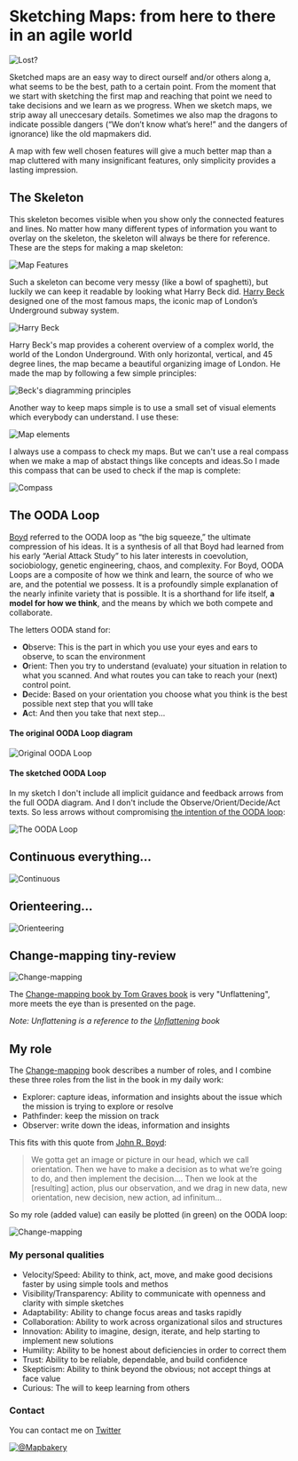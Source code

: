 # Sketching Maps: from here to there in an agile world

![Lost?](images/MapManiaLost.png)   

Sketched maps are an easy way to direct ourself and/or others along a, what seems to be the best, path to a certain point. From the moment that we start with sketching the first map and reaching that point we need to take decisions and we learn as we progress. When we sketch maps, we strip away all uneccesary details. Sometimes we also map the dragons to indicate possible dangers (“We don’t know what’s here!” and the dangers of ignorance) like the old mapmakers did.

A map with few well chosen features will give a much better map than a map cluttered with many insignificant features, only simplicity provides a lasting impression.

## The Skeleton
This skeleton becomes visible when you show only the connected features and lines. No matter how many different types of information you want to overlay on the skeleton, the skeleton will always be there for reference. 
These are the steps for making a map skeleton:
    
![Map Features](/images/MapFeatures.png)

Such a skeleton can become very messy (like a bowl of spaghetti), but luckily we can keep it readable by looking what Harry Beck did. <a href="https://en.wikipedia.org/wiki/Harry_Beck">Harry Beck</a> designed one of the most famous maps, the iconic map of London’s Underground subway system.
      
![Harry Beck](/images/beck_image.png)
      
Harry Beck's map provides a coherent overview of a complex world, the world of the London Underground. With only horizontal, vertical, and 45 degree lines, the map became a beautiful organizing image of London. He made the map by following a few simple principles:

![Beck's diagramming principles](/images/Beck.png)      

Another way to keep maps simple is to use a small set of visual elements which everybody can understand. I use these:

![Map elements](images/DiagrammingTheWorldSketchElements.png)    

I always use a compass to check my maps. But we can't use a real compass when we make a map of abstact things like concepts and ideas.So I made this compass that can be used to check if the map is complete:

![Compass](images/compass.png)  

## The OODA Loop

[Boyd](https://www.airuniversity.af.edu/Portals/10/AUPress/Books/B_0151_Boyd_Discourse_Winning_Losing.PDF) referred to the OODA loop as “the big squeeze,” the ultimate compression of his ideas. It is a synthesis of all that Boyd had learned from his early “Aerial Attack Study” to his later interests in coevolution, sociobiology, genetic engineering, chaos, and complexity. For Boyd, OODA Loops are a composite of how we think and learn, the source of who we are, and the potential we possess. It is a profoundly simple explanation of the nearly infinite variety that is possible. It is a shorthand for life itself, **a model for how we think**, and the means by which we both compete and collaborate.

The letters OODA stand for:
- **O**bserve: This is the part in which you use your eyes and ears to observe, to scan the environment 
- **O**rient: Then you try to understand (evaluate) your situation in relation to what you scanned. And what routes you can take to reach your (next) control point. 
- **D**ecide: Based on your orientation you choose what you think is the best possible next step that you wlll take 
- **A**ct: And then you take that next step…

#### The original OODA Loop diagram
![Original OODA Loop](https://upload.wikimedia.org/wikipedia/commons/3/3a/OODA.Boyd.svg)

#### The sketched OODA Loop
In my sketch I don't include all implicit guidance and feedback arrows from the full OODA diagram. And I don't include the Observe/Orient/Decide/Act texts. So less arrows without compromising [the intention of the OODA loop](https://www.artofmanliness.com/articles/ooda-loop/):

![The OODA Loop](images/OODAoriginal.png) 

## Continuous everything...


![Continuous](images/Diagram.png)


## Orienteering...


![Orienteering](images/Orienteering.png)


## Change-mapping tiny-review


![Change-mapping](images/change-mapping.jpg)

The [Change-mapping book by Tom Graves book](http://weblog.tetradian.com/2020/02/09/on-change-mapping-books-and-more/) is very "Unflattening", more meets the eye than is presented on the page.

*Note: Unflattening is a reference to the [Unflattening](https://hup.harvard.edu/catalog.php?isbn=9780674744431) book*

## My role
The [Change-mapping](https://github.com/mapbakery/mapbakery.github.io/blob/master/README.md#change-mapping-tiny-review) book describes a number of roles, and I combine these three roles from the list in the book in my daily work:
- Explorer: capture ideas, information and insights about the issue which the mission is trying to explore or resolve
- Pathfinder: keep the mission on track
- Observer: write down the ideas, information and insights

This fits with this quote from [John R. Boyd](https://github.com/mapbakery/mapbakery.github.io/blob/master/README.md#the-ooda-loop):

>We gotta get an image or picture in our head, which we call orientation. 
>Then we have to make a decision as to what we’re going to do, and then implement the decision….
>Then we look at the [resulting] action, plus our observation, 
>and we drag in new data, new orientation, new decision, new action, ad infinitum…

So my role (added value) can easily be plotted (in green) on the OODA loop:

![Change-mapping](images/OODAconsultingservices.png)

### My personal qualities
- Velocity/Speed:  Ability to think, act, move, and make good decisions faster by using simple tools and methos
- Visibility/Transparency:  Ability to communicate with openness and clarity with simple sketches 
- Adaptability:  Ability to change focus areas and tasks rapidly
- Collaboration:  Ability to work across organizational silos and structures
- Innovation:  Ability to imagine, design, iterate, and help starting to implement new solutions
- Humility:  Ability to be honest about deficiencies in order to correct them
- Trust:  Ability to be reliable, dependable, and build confidence
- Skepticism:  Ability to think beyond the obvious; not accept things at face value
- Curious: The will to keep learning from others

### Contact
You can contact me on [Twitter](https://twitter.com/mapbakery)

[![@Mapbakery](images/twitterprofile.png)](https://twitter.com/mapbakery)
